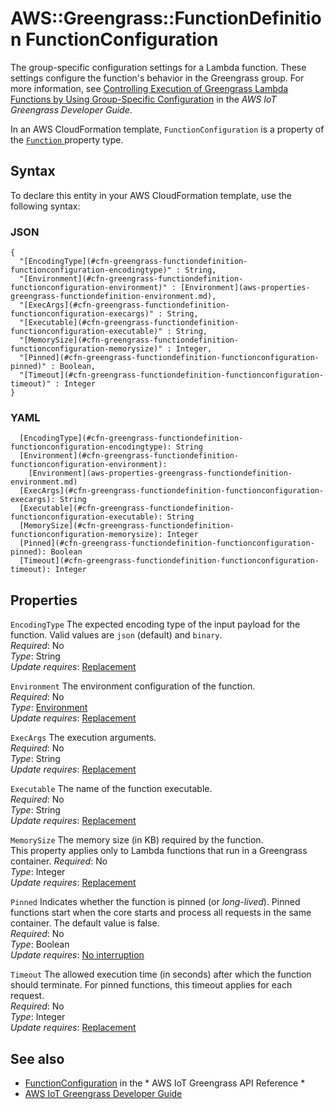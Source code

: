 # AWS::Greengrass::FunctionDefinition FunctionConfiguration<a name="aws-properties-greengrass-functiondefinition-functionconfiguration"></a>

<a name="aws-properties-greengrass-functiondefinition-functionconfiguration-description"></a>The group\-specific configuration settings for a Lambda function\. These settings configure the function's behavior in the Greengrass group\. For more information, see [Controlling Execution of Greengrass Lambda Functions by Using Group\-Specific Configuration](https://docs.aws.amazon.com/greengrass/latest/developerguide/lambda-group-config.html) in the *AWS IoT Greengrass Developer Guide*\.

<a name="aws-properties-greengrass-functiondefinition-functionconfiguration-inheritance"></a> In an AWS CloudFormation template, `FunctionConfiguration` is a property of the [ `Function` ](https://docs.aws.amazon.com/AWSCloudFormation/latest/UserGuide/aws-properties-greengrass-functiondefinition-function.html) property type\.

## Syntax<a name="aws-properties-greengrass-functiondefinition-functionconfiguration-syntax"></a>

To declare this entity in your AWS CloudFormation template, use the following syntax:

### JSON<a name="aws-properties-greengrass-functiondefinition-functionconfiguration-syntax.json"></a>

```
{
  "[EncodingType](#cfn-greengrass-functiondefinition-functionconfiguration-encodingtype)" : String,
  "[Environment](#cfn-greengrass-functiondefinition-functionconfiguration-environment)" : [Environment](aws-properties-greengrass-functiondefinition-environment.md),
  "[ExecArgs](#cfn-greengrass-functiondefinition-functionconfiguration-execargs)" : String,
  "[Executable](#cfn-greengrass-functiondefinition-functionconfiguration-executable)" : String,
  "[MemorySize](#cfn-greengrass-functiondefinition-functionconfiguration-memorysize)" : Integer,
  "[Pinned](#cfn-greengrass-functiondefinition-functionconfiguration-pinned)" : Boolean,
  "[Timeout](#cfn-greengrass-functiondefinition-functionconfiguration-timeout)" : Integer
}
```

### YAML<a name="aws-properties-greengrass-functiondefinition-functionconfiguration-syntax.yaml"></a>

```
  [EncodingType](#cfn-greengrass-functiondefinition-functionconfiguration-encodingtype): String
  [Environment](#cfn-greengrass-functiondefinition-functionconfiguration-environment): 
    [Environment](aws-properties-greengrass-functiondefinition-environment.md)
  [ExecArgs](#cfn-greengrass-functiondefinition-functionconfiguration-execargs): String
  [Executable](#cfn-greengrass-functiondefinition-functionconfiguration-executable): String
  [MemorySize](#cfn-greengrass-functiondefinition-functionconfiguration-memorysize): Integer
  [Pinned](#cfn-greengrass-functiondefinition-functionconfiguration-pinned): Boolean
  [Timeout](#cfn-greengrass-functiondefinition-functionconfiguration-timeout): Integer
```

## Properties<a name="aws-properties-greengrass-functiondefinition-functionconfiguration-properties"></a>

`EncodingType`  <a name="cfn-greengrass-functiondefinition-functionconfiguration-encodingtype"></a>
The expected encoding type of the input payload for the function\. Valid values are `json` \(default\) and `binary`\.  
*Required*: No  
*Type*: String  
*Update requires*: [Replacement](https://docs.aws.amazon.com/AWSCloudFormation/latest/UserGuide/using-cfn-updating-stacks-update-behaviors.html#update-replacement)

`Environment`  <a name="cfn-greengrass-functiondefinition-functionconfiguration-environment"></a>
The environment configuration of the function\.  
*Required*: No  
*Type*: [Environment](aws-properties-greengrass-functiondefinition-environment.md)  
*Update requires*: [Replacement](https://docs.aws.amazon.com/AWSCloudFormation/latest/UserGuide/using-cfn-updating-stacks-update-behaviors.html#update-replacement)

`ExecArgs`  <a name="cfn-greengrass-functiondefinition-functionconfiguration-execargs"></a>
The execution arguments\.  
*Required*: No  
*Type*: String  
*Update requires*: [Replacement](https://docs.aws.amazon.com/AWSCloudFormation/latest/UserGuide/using-cfn-updating-stacks-update-behaviors.html#update-replacement)

`Executable`  <a name="cfn-greengrass-functiondefinition-functionconfiguration-executable"></a>
The name of the function executable\.  
*Required*: No  
*Type*: String  
*Update requires*: [Replacement](https://docs.aws.amazon.com/AWSCloudFormation/latest/UserGuide/using-cfn-updating-stacks-update-behaviors.html#update-replacement)

`MemorySize`  <a name="cfn-greengrass-functiondefinition-functionconfiguration-memorysize"></a>
The memory size \(in KB\) required by the function\.  
This property applies only to Lambda functions that run in a Greengrass container\.
*Required*: No  
*Type*: Integer  
*Update requires*: [Replacement](https://docs.aws.amazon.com/AWSCloudFormation/latest/UserGuide/using-cfn-updating-stacks-update-behaviors.html#update-replacement)

`Pinned`  <a name="cfn-greengrass-functiondefinition-functionconfiguration-pinned"></a>
Indicates whether the function is pinned \(or *long\-lived*\)\. Pinned functions start when the core starts and process all requests in the same container\. The default value is false\.  
*Required*: No  
*Type*: Boolean  
*Update requires*: [No interruption](https://docs.aws.amazon.com/AWSCloudFormation/latest/UserGuide/using-cfn-updating-stacks-update-behaviors.html#update-no-interrupt)

`Timeout`  <a name="cfn-greengrass-functiondefinition-functionconfiguration-timeout"></a>
The allowed execution time \(in seconds\) after which the function should terminate\. For pinned functions, this timeout applies for each request\.  
*Required*: No  
*Type*: Integer  
*Update requires*: [Replacement](https://docs.aws.amazon.com/AWSCloudFormation/latest/UserGuide/using-cfn-updating-stacks-update-behaviors.html#update-replacement)

## See also<a name="aws-properties-greengrass-functiondefinition-functionconfiguration--seealso"></a>
+  [FunctionConfiguration](https://docs.aws.amazon.com/greengrass/latest/apireference/definitions-functionconfiguration.html) in the * AWS IoT Greengrass API Reference * 
+  [AWS IoT Greengrass Developer Guide](https://docs.aws.amazon.com/greengrass/latest/developerguide/) 